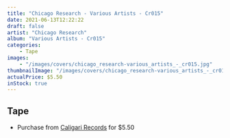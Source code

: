 ```yaml
---
title: "Chicago Research - Various Artists - Cr015"
date: 2021-06-13T12:22:22
draft: false
artist: "Chicago Research"
album: "Various Artists - Cr015"
categories:
    - Tape
images:
    - "/images/covers/chicago_research-various_artists_-_cr015.jpg"
thumbnailImage: "/images/covers/chicago_research-various_artists_-_cr015-thumb.jpg"
actualPrice: $5.50
inStock: true
---
```


## Tape
* Purchase from [Caligari Records](https://caligarirecords.storenvy.com/products/28506347-chicago-research-various-artists-cr015) for $5.50
